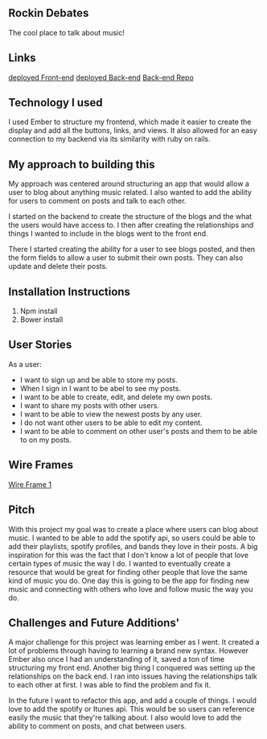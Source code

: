 ## Rockin Debates

The cool place to talk about music!

## Links

[deployed Front-end](https://novakw267.github.io/Capstone-frontend/)
[deployed Back-end](https://fierce-citadel-56370.herokuapp.com/)
[Back-end Repo](https://github.com/novakw267/Capstone-api)

## Technology I used
  I used Ember to structure my frontend, which made it easier to create the display and add all the buttons, links, and views. It also allowed for an easy connection to my backend via its similarity with ruby on rails.

## My approach to building this
  My approach was centered around structuring an app that would allow a user to blog about anything music related. I also wanted to add the ability for users to comment on posts and talk to each other.

  I started on the backend to create the structure of the blogs and the what the users would have access to. I then after creating the relationships and things I wanted to include in the blogs went to the front end.

  There I started creating the ability for a user to see blogs posted, and then the form fields to allow a user to submit their own posts.
  They can also update and delete their posts.

## Installation Instructions

1) Npm install
2) Bower install

## User Stories
As a user:
- I want to sign up and be able to store my posts.
- When I sign in I want to be abel to see my posts.
- I want to be able to create, edit, and delete my own posts.
- I want to share my posts with other users.
- I want to be able to view the newest posts by any user.
- I do not want other users to be able to edit my content.
- I want to be able to comment on other user's posts and them to be able to on my posts.

## Wire Frames
[Wire Frame 1](https://files.slack.com/files-pri/T0351JZQ0-F4Q98GYJY/imag0361.jpg)

## Pitch
  With this project my goal was to create a place where users can blog about music. I wanted to be able to add the spotify api, so users could be able to add their playlists, spotify profiles, and bands they love in their posts.
  A big inspiration for this was the fact that I don't know a lot of people that love certain types of music the way I do. I wanted to eventually create a resource that would be great for finding other people that love the same kind of music you do.
  One day this is going to be the app for finding new music and connecting with others who love and follow music the way you do.

## Challenges and Future Additions'

  A major challenge for this project was learning ember as I went. It created a lot of problems through having to learning a brand new syntax. However Ember also once I had an understanding of it, saved a ton of time structuring my front end.
  Another big thing I conquered was setting up the relationships on the back end. I ran into issues having the relationships talk to each other at first. I was able to find the problem and fix it.

  In the future I want to refactor this app, and add a couple of things.
  I would love to add the spotify or Itunes api. This would be so users can reference easily the music that they're talking about. I also would love to add the ability to comment on posts, and chat between users.
